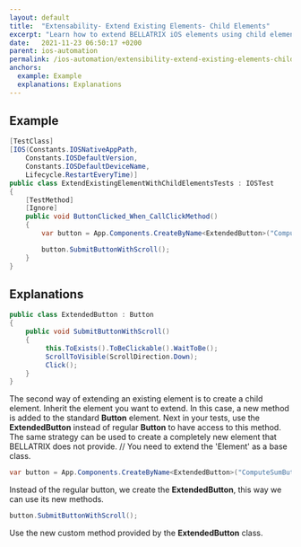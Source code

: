 ```yaml
---
layout: default
title:  "Extensability- Extend Existing Elements- Child Elements"
excerpt: "Learn how to extend BELLATRIX iOS elements using child elements."
date:   2021-11-23 06:50:17 +0200
parent: ios-automation
permalink: /ios-automation/extensibility-extend-existing-elements-child-elements/
anchors:
  example: Example
  explanations: Explanations
---
```

Example
-------
```csharp
[TestClass]
[IOS(Constants.IOSNativeAppPath,
    Constants.IOSDefaultVersion,
    Constants.IOSDefaultDeviceName,
    Lifecycle.RestartEveryTime)]
public class ExtendExistingElementWithChildElementsTests : IOSTest
{
    [TestMethod]
    [Ignore]
    public void ButtonClicked_When_CallClickMethod()
    {
        var button = App.Components.CreateByName<ExtendedButton>("ComputeSumButton");

        button.SubmitButtonWithScroll();
    }
}
```

Explanations
------------
```csharp
public class ExtendedButton : Button
{
    public void SubmitButtonWithScroll()
    {
         this.ToExists().ToBeClickable().WaitToBe();
         ScrollToVisible(ScrollDirection.Down);
         Click();
    }
}
```
The second way of extending an existing element is to create a child element. Inherit the element you want to extend. In this case, a new method is added to the standard **Button** element. Next in your tests, use the **ExtendedButton** instead of regular **Button** to have access to this method. The same strategy can be used to create a completely new element that BELLATRIX does not provide.
    // You need to extend the 'Element' as a base class.
```csharp
var button = App.Components.CreateByName<ExtendedButton>("ComputeSumButton");
```
Instead of the regular button, we create the **ExtendedButton**, this way we can use its new methods.
```csharp
button.SubmitButtonWithScroll();
```
Use the new custom method provided by the **ExtendedButton** class.